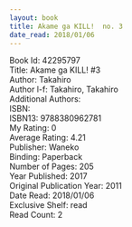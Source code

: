 ```yaml
---
layout: book
title: Akame ga KILL!  no. 3
date_read: 2018/01/06
---
```


Book Id: 42295797<br />
Title: Akame ga KILL! #3<br />
Author: Takahiro<br />
Author l-f: Takahiro, Takahiro<br />
Additional Authors: <br />
ISBN: <br />
ISBN13: 9788380962781<br />
My Rating: 0<br />
Average Rating: 4.21<br />
Publisher: Waneko<br />
Binding: Paperback<br />
Number of Pages: 205<br />
Year Published: 2017<br />
Original Publication Year: 2011<br />
Date Read: 2018/01/06<br />
Exclusive Shelf: read<br />
Read Count: 2<br />

